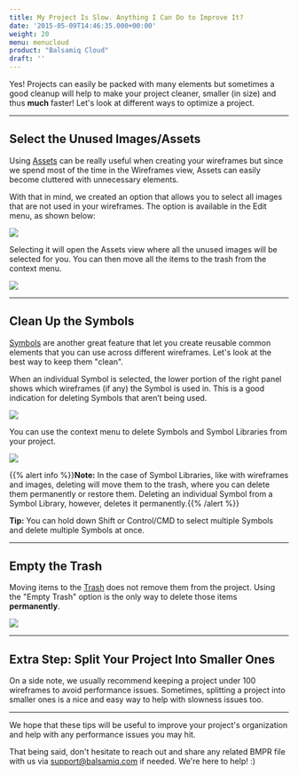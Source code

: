 ```yaml
---
title: My Project Is Slow. Anything I Can Do to Improve It?
date: '2015-05-09T14:46:35.000+00:00'
weight: 20
menu: menucloud
product: "Balsamiq Cloud"
draft: ''
---
```


Yes! Projects can easily be packed with many elements but sometimes a good cleanup will help to make your project cleaner, smaller (in size) and thus **much** faster! Let's look at different ways to optimize a project.

* * *

## Select the Unused Images/Assets

Using [Assets](https://docs.balsamiq.com/cloud/images/) can be really useful when creating your wireframes but since we spend most of the time in the Wireframes view, Assets can easily become cluttered with unnecessary elements.

With that in mind, we created an option that allows you to select all images that are not used in your wireframes. The option is available in the Edit menu, as shown below:

![](//media.balsamiq.com/img/support/prodfaqs/select-unused.png)

Selecting it will open the Assets view where all the unused images will be selected for you. You can then move all the items to the trash from the context menu.

![](//media.balsamiq.com/img/support/prodfaqs/trash-unused.png)

* * *

## Clean Up the Symbols

[Symbols](https://docs.balsamiq.com/cloud/symbols) are another great feature that let you create reusable common elements that you can use across different wireframes. Let's look at the best way to keep them "clean".

When an individual Symbol is selected, the lower portion of the right panel shows which wireframes (if any) the Symbol is used in. This is a good indication for deleting Symbols that aren’t being used.

![](//media.balsamiq.com/img/support/prodfaqs/symbol-unused.png)

You can use the context menu to delete Symbols and Symbol Libraries from your project.

![](//media.balsamiq.com/img/support/prodfaqs/delete-symbol.png)

{{% alert info %}}**Note:** In the case of Symbol Libraries, like with wireframes and images, deleting will move them to the trash, where you can delete them permanently or restore them. Deleting an individual Symbol from a Symbol Library, however, deletes it permanently.{{% /alert %}}

**Tip:** You can hold down Shift or Control/CMD to select multiple Symbols and delete multiple Symbols at once.

* * *

## Empty the Trash

Moving items to the [Trash](https://docs.balsamiq.com/cloud/overview/#trash) does not remove them from the project. Using the "Empty Trash" option is the only way to delete those items **permanently**.

![](//media.balsamiq.com/img/support/prodfaqs/empty-trash.png)

* * *

## Extra Step: Split Your Project Into Smaller Ones

On a side note, we usually recommend keeping a project under 100 wireframes to avoid performance issues. Sometimes, splitting a project into smaller ones is a nice and easy way to help with slowness issues too.

* * *

We hope that these tips will be useful to improve your project's organization and help with any performance issues you may hit.

That being said, don't hesitate to reach out and share any related BMPR file with us via [support@balsamiq.com](mailto:support@balsamiq.com) if needed. We're here to help! :)
